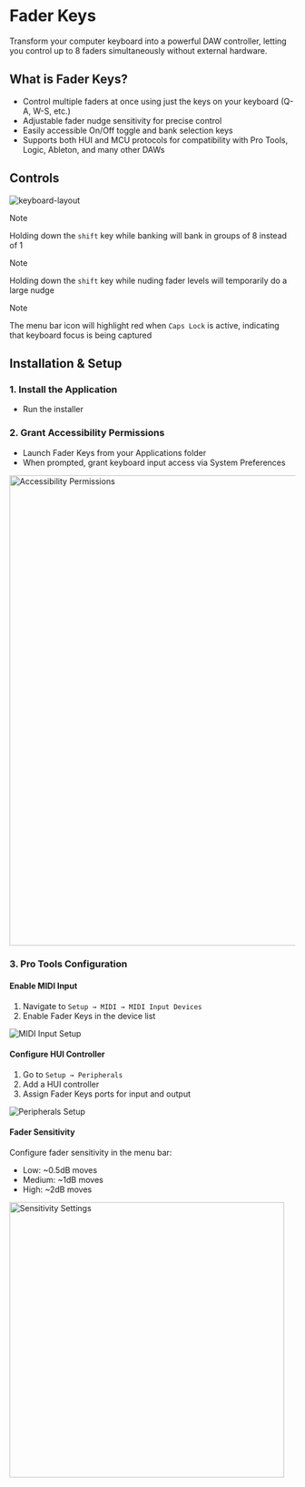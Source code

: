 # Fader Keys

Transform your computer keyboard into a powerful DAW controller, letting you control up to 8 faders simultaneously without external hardware.

## What is Fader Keys?

- Control multiple faders at once using just the keys on your keyboard (Q-A, W-S, etc.)
- Adjustable fader nudge sensitivity for precise control
- Easily accessible On/Off toggle and bank selection keys
- Supports both HUI and MCU protocols for compatibility with Pro Tools, Logic, Ableton, and many other DAWs



## Controls

![keyboard-layout](https://github.com/user-attachments/assets/02287bdf-8e30-40b4-9442-8fb681ef0b3d)

> [!NOTE]
> Holding down the `shift` key while banking will bank in groups of 8 instead of 1

> [!NOTE]
> Holding down the `shift` key while nuding fader levels will temporarily do a large nudge

> [!NOTE]
> The menu bar icon will highlight red when `Caps Lock` is active, indicating that keyboard focus is being captured

## Installation & Setup

### 1. Install the Application
- Run the installer

### 2. Grant Accessibility Permissions
- Launch Fader Keys from your Applications folder
- When prompted, grant keyboard input access via System Preferences

<img width="827" alt="Accessibility Permissions" src="https://github.com/user-attachments/assets/15fc156d-0092-4b31-8757-6151aae2061c" />

### 3. Pro Tools Configuration

#### Enable MIDI Input
1. Navigate to `Setup → MIDI → MIDI Input Devices`
2. Enable Fader Keys in the device list

<img src="https://github.com/user-attachments/assets/8de6b837-3589-4f5b-97af-dbb4095a79be" alt="MIDI Input Setup">

#### Configure HUI Controller
1. Go to `Setup → Peripherals`
2. Add a HUI controller
3. Assign Fader Keys ports for input and output

<img src="https://github.com/user-attachments/assets/8f3c6e2e-6c1f-4249-8544-246c7885916b" alt="Peripherals Setup">

#### Fader Sensitivity
Configure fader sensitivity in the menu bar:
- Low: ~0.5dB moves
- Medium: ~1dB moves
- High: ~2dB moves

<img width="484" alt="Sensitivity Settings" src="https://github.com/user-attachments/assets/e9879612-2c1b-44d5-8a44-102d6e06c681" />

